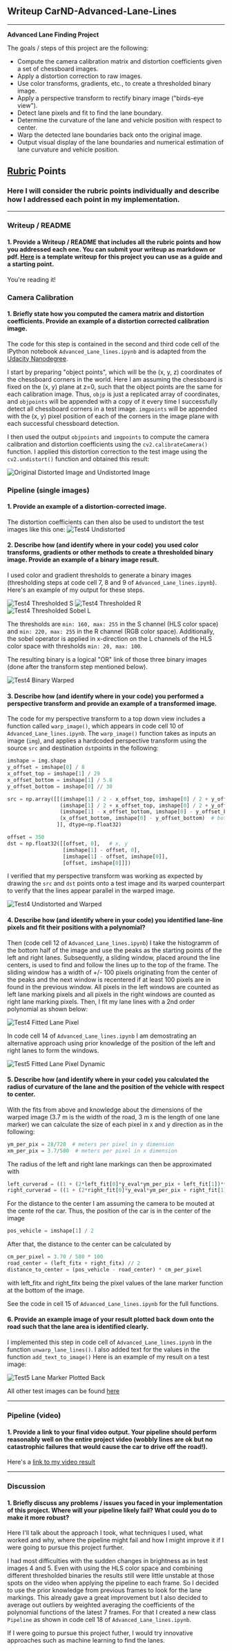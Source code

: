 ## Writeup CarND-Advanced-Lane-Lines

---

**Advanced Lane Finding Project**

The goals / steps of this project are the following:

* Compute the camera calibration matrix and distortion coefficients given a set of chessboard images.
* Apply a distortion correction to raw images.
* Use color transforms, gradients, etc., to create a thresholded binary image.
* Apply a perspective transform to rectify binary image ("birds-eye view").
* Detect lane pixels and fit to find the lane boundary.
* Determine the curvature of the lane and vehicle position with respect to center.
* Warp the detected lane boundaries back onto the original image.
* Output visual display of the lane boundaries and numerical estimation of lane curvature and vehicle position.

[//]: # (Image References)

[image1]: ./output_images/original_undistorted.png "Undistorted"
[image2]: ./output_images/test4_undistorted.png "Test4 Undistorted"
[image3]: ./output_images/test4_thresh_S.png "Test4 Thresholded S"
[image4]: ./output_images/test4_thresh_R.png "Test4 Thresholded R"
[image5]: ./output_images/test4_thresh_sobel_L.png "Test4 Thresholded Sobel L"
[image6]: ./output_images/test4_binary_warped.png "Test4 Binary Warped"
[image7]: ./output_images/test4_undistorted_warped.png "Test4 Undistorted and Warped"
[image8]: ./output_images/test4_fitted_lane.png "Test4 Fitted Lane Pixels"
[image9]: ./output_images/test5_fitted_lane_dynamic.png "Test5 Fitted Lane Pixels to Priors"
[image10]: ./output_images/test5_lane_curvature.png "Test5 Lane Marker Plotted Back"


[video1]: ./output_images/project_video.mp4 "Video"

## [Rubric](https://review.udacity.com/#!/rubrics/571/view) Points

### Here I will consider the rubric points individually and describe how I addressed each point in my implementation.  

---

### Writeup / README

#### 1. Provide a Writeup / README that includes all the rubric points and how you addressed each one.  You can submit your writeup as markdown or pdf.  [Here](https://github.com/udacity/CarND-Advanced-Lane-Lines/blob/master/writeup_template.md) is a template writeup for this project you can use as a guide and a starting point.  

You're reading it!

### Camera Calibration

#### 1. Briefly state how you computed the camera matrix and distortion coefficients. Provide an example of a distortion corrected calibration image.

The code for this step is contained in the second and third code cell of the IPython notebook `Advanced_Lane_lines.ipynb` and is adapted from the [Udacity Nanodegree](https://github.com/udacity/CarND-Camera-Calibration).

I start by preparing "object points", which will be the (x, y, z) coordinates of the chessboard corners in the world. Here I am assuming the chessboard is fixed on the (x, y) plane at z=0, such that the object points are the same for each calibration image.  Thus, `objp` is just a replicated array of coordinates, and `objpoints` will be appended with a copy of it every time I successfully detect all chessboard corners in a test image.  `imgpoints` will be appended with the (x, y) pixel position of each of the corners in the image plane with each successful chessboard detection.  

I then used the output `objpoints` and `imgpoints` to compute the camera calibration and distortion coefficients using the `cv2.calibrateCamera()` function.  I applied this distortion correction to the test image using the `cv2.undistort()` function and obtained this result: 

![Original Distorted Image and Undistorted Image][image1]

### Pipeline (single images)

#### 1. Provide an example of a distortion-corrected image.

The distortion coefficients can then also be used to undistort the test images like this one:
![Test4 Undistorted][image2]

#### 2. Describe how (and identify where in your code) you used color transforms, gradients or other methods to create a thresholded binary image.  Provide an example of a binary image result.

I used color and gradient thresholds to generate a binary images (thresholding steps at code cell 7, 8 and 9 of `Advanced_Lane_lines.ipynb`).  Here's an example of my output for these steps.  

![Test4 Thresholded S][image3]
![Test4 Thresholded R][image4]
![Test4 Thresholded Sobel L][image5]

The thresholds are `min: 160, max: 255` in the S channel (HLS color space) and `min: 220, max: 255` in the R channel (RGB color space). Additionally, the sobel operator is applied in x-direction on the L channels of the HLS color space with thresholds `min: 20, max: 100`. 

The resulting binary is a logical "OR" link of those three binary images (done after the transform step mentioned below).

![Test4 Binary Warped][image6]

#### 3. Describe how (and identify where in your code) you performed a perspective transform and provide an example of a transformed image.

The code for my perspective transform to a top down view includes a function called `warp_image()`, which appears in code cell 10 of `Advanced_Lane_lines.ipynb`.  The `warp_image()` function takes as inputs an image (`img`), and applies a hardcoded perspective transform using the source `src` and destination `dst`points in the following:

```python
imshape = img.shape
y_offset = imshape[0] / 8
x_offset_top = imshape[1] / 29
x_offset_bottom = imshape[1] / 5.8
y_offset_bottom = imshape[0] // 30

src = np.array([[(imshape[1] / 2 - x_offset_top, imshape[0] / 2 + y_offset),  # top left
                 (imshape[1] / 2 + x_offset_top, imshape[0] / 2 + y_offset),  # top right
                 (imshape[1] - x_offset_bottom, imshape[0] - y_offset_bottom),  # bottom right
                 (x_offset_bottom, imshape[0] - y_offset_bottom)  # bottom left
                ]], dtype=np.float32)

offset = 350
dst = np.float32([[offset, 0],   # x, y
                  [imshape[1] - offset, 0],
                  [imshape[1] - offset, imshape[0]],
                  [offset, imshape[0]]])
```

I verified that my perspective transform was working as expected by drawing the `src` and `dst` points onto a test image and its warped counterpart to verify that the lines appear parallel in the warped image.

![Test4 Undistorted and Warped][image7]

#### 4. Describe how (and identify where in your code) you identified lane-line pixels and fit their positions with a polynomial?

Then (code cell 12 of `Advanced_Lane_lines.ipynb`) I take the histogramm of the bottom half of the image and use the peaks as the starting points of the left and right lanes. Subsequently, a sliding window, placed around the line centers, is used to find and follow the lines up to the top of the frame. The sliding window has a width of +/- 100 pixels originating from the center of the peaks and the next window is recentered if at least 100 pixels are in found in the previous window. All pixels in the left windows are counted as left lane marking pixels and all pixels in the right windows are counted as right lane marking pixels. Then, I fit my lane lines with a 2nd order polynomial as shown below:

![Test4 Fitted Lane Pixel][image8]

In code cell 14 of `Advanced_Lane_lines.ipynb` I am demostrating an alternative approach using prior knowledge of the position of the left and right lanes to form the windows.

![Test5 Fitted Lane Pixel Dynamic][image9]

#### 5. Describe how (and identify where in your code) you calculated the radius of curvature of the lane and the position of the vehicle with respect to center.

With the fits from above and knowledge about the dimensions of the warped image (3.7 m  is the width of the road, 3 m is the length of one lane marker) we can calculate the size of each pixel in x and y direction as in the following:  
```python
ym_per_pix = 28/720  # meters per pixel in y dimension
xm_per_pix = 3.7/580  # meters per pixel in x dimension
```

The radius of the left and right lane markings can then be approximated with 
```python
left_curverad = ((1 + (2*left_fit[0]*y_eval*ym_per_pix + left_fit[1])**2)**1.5) / np.absolute(2*left_fit[0])
right_curverad = ((1 + (2*right_fit[0]*y_eval*ym_per_pix + right_fit[1])**2)**1.5) / np.absolute(2*right_fit[0])
```

For the distance to the center I am assuming the camera to be mouted at the cente rof the car. Thus, the position of the car is in the center of the image
```python
pos_vehicle = imshape[1] / 2
```

After that, the distance to the center can be calculated by
```python
cm_per_pixel = 3.70 / 580 * 100
road_center = (left_fitx + right_fitx) // 2
distance_to_center = (pos_vehicle - road_center) * cm_per_pixel
```
with left_fitx and right_fitx being the pixel values of the lane marker function at the bottom of the image.

See the code in cell 15 of `Advanced_Lane_lines.ipynb` for the full functions. 

#### 6. Provide an example image of your result plotted back down onto the road such that the lane area is identified clearly.

I implemented this step in code cell of `Advanced_Lane_lines.ipynb` in the function `unwarp_lane_lines()`. I also added text for the values in the function `add_text_to_image()` Here is an example of my result on a test image:

![Test5 Lane Marker Plotted Back][image10]

All other test images can be found [here](./output_images/)

---

### Pipeline (video)

#### 1. Provide a link to your final video output.  Your pipeline should perform reasonably well on the entire project video (wobbly lines are ok but no catastrophic failures that would cause the car to drive off the road!).

Here's a [link to my video result](./output_videos/project_video.mp4)

---

### Discussion

#### 1. Briefly discuss any problems / issues you faced in your implementation of this project.  Where will your pipeline likely fail?  What could you do to make it more robust?

Here I'll talk about the approach I took, what techniques I used, what worked and why, where the pipeline might fail and how I might improve it if I were going to pursue this project further.  

I had most difficulties with the sudden changes in brightness as in test images 4 and 5. Even with using the HLS color space and combining different thresholded binaries the results still were little unstable at those spots on the video when applying the pipeline to each frame.  So I decided to use the prior knowledge from previous frames to look for the lane markings. This already gave a great improvement but I also decided to average out outliers by weighted averaging the coefficients of the polynomial functions of the latest 7 frames. For that I created a new class `Pipeline` as shown in code cell 18 of `Advanced_Lane_lines.ipynb`.  

If I were going to pursue this project futher, I would try innovative approaches such as machine learning to find the lanes.
